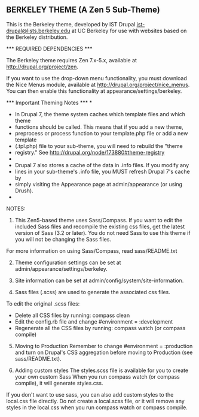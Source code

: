 BERKELEY THEME (A Zen 5 Sub-Theme)
----------------------

This is the Berkeley theme, developed by
IST Drupal <ist-drupal@lists.berkeley.edu> at UC Berkeley
for use with websites based on the Berkeley distribution.

*** REQUIRED DEPENDENCIES ***

The Berkeley theme requires Zen 7.x-5.x, available at http://drupal.org/project/zen.

If you want to use the drop-down menu functionality, you must download the Nice Menus
module, available at http://drupal.org/project/nice_menus. You can then enable this
functionality at appearance/settings/berkeley.

*** Important Theming Notes ***
*
* In Drupal 7, the theme system caches which template files and which theme
* functions should be called. This means that if you add a new theme,
* preprocess or process function to your template.php file or add a new template
* (.tpl.php) file to your sub-theme, you will need to rebuild the "theme
* registry." See http://drupal.org/node/173880#theme-registry
*
* Drupal 7 also stores a cache of the data in .info files. If you modify any
* lines in your sub-theme's .info file, you MUST refresh Drupal 7's cache by
* simply visiting the Appearance page at admin/appearance (or using Drush).
*

NOTES:

1. This Zen5-based theme uses Sass/Compass. If you want to edit the included Sass files
and recompile the existing css files, get the latest version of Sass (3.2 or later).
You do not need Sass to use this theme if you will not be changing the Sass files.

  For more information on using Sass/Compass, read sass/README.txt

2. Theme configuration settings can be set at admin/appearance/settings/berkeley.

3. Site information can be set at admin/config/system/site-information.

4. Sass files (.scss) are used to generate the associated css files.

  To edit the original .scss files:
  - Delete all CSS files by running: compass clean
  - Edit the config.rb file and change #environment = :development
  - Regenerate all the CSS files by running: compass watch (or compass compile)

5. Moving to Production
  Remember to change #environment = :production and turn on Drupal's CSS aggregation
  before moving to Production (see sass/README.txt).

6. Adding custom styles
  The styles.scss file is available for you to create your own custom Sass
  When you run compass watch (or compass compile), it will generate styles.css.

  If you don't want to use sass, you can also add custom styles to the local.css
  file directly. Do not create a local.scss file, or it will remove any styles in
  the local.css when you run compass watch or compass compile.


